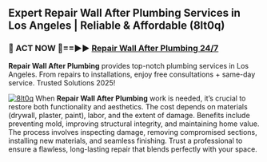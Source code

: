 ## Expert Repair Wall After Plumbing Services in Los Angeles | Reliable & Affordable (8lt0q)  

<h3>🚿 ACT NOW 🌟==►► <a href="https://tinyurl.com/2ne6vx2x" rel="nofollow">Repair Wall After Plumbing 24/7</a></h3>

**Repair Wall After Plumbing** provides top-notch plumbing services in Los Angeles. From repairs to installations, enjoy free consultations + same-day service. Trusted Solutions 2025!

[![8lt0q](https://i.imgur.com/4PFF4AK.jpeg)](https://tinyurl.com/2ne6vx2x)
When **Repair Wall After Plumbing** work is needed, it’s crucial to restore both functionality and aesthetics. The cost depends on materials (drywall, plaster, paint), labor, and the extent of damage. Benefits include preventing mold, improving structural integrity, and maintaining home value. The process involves inspecting damage, removing compromised sections, installing new materials, and seamless finishing. Trust a professional to ensure a flawless, long-lasting repair that blends perfectly with your space.